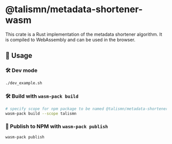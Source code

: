# @talismn/metadata-shortener-wasm

This crate is a Rust implementation of the metadata shortener algorithm. It is compiled to WebAssembly and can be used in the browser.

## 🚴 Usage

### 🛠️ Dev mode

```sh
./dev_example.sh
```

### 🛠️ Build with `wasm-pack build`

```sh
# specify scope for npm package to be named @talismn/metadata-shortener-wasm
wasm-pack build --scope talismn
```

### 🎁 Publish to NPM with `wasm-pack publish`

```sh
wasm-pack publish
```
